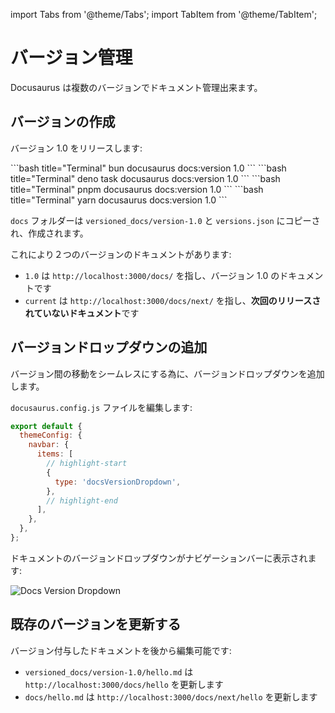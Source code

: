 import Tabs from '@theme/Tabs';
import TabItem from '@theme/TabItem';

# バージョン管理

Docusaurus は複数のバージョンでドキュメント管理出来ます。

## バージョンの作成

バージョン 1.0 をリリースします:

<Tabs>
  <TabItem value="bun" label="Bun" default>
    ```bash title="Terminal"
    bun docusaurus docs:version 1.0
    ```
  </TabItem>
  <TabItem value="deno" label="Deno">
    ```bash title="Terminal"
    deno task docusaurus docs:version 1.0
    ```
  </TabItem>
  <TabItem value="pnpm" label="pnpm">
    ```bash title="Terminal"
    pnpm docusaurus docs:version 1.0
    ```
  </TabItem>
  <TabItem value="yarn" label="yarn">
    ```bash title="Terminal"
    yarn docusaurus docs:version 1.0
    ```
  </TabItem>
</Tabs>

`docs` フォルダーは `versioned_docs/version-1.0` と `versions.json` にコピーされ、作成されます。

これにより２つのバージョンのドキュメントがあります:

- `1.0` は `http://localhost:3000/docs/` を指し、バージョン 1.0 のドキュメントです
- `current` は `http://localhost:3000/docs/next/` を指し、**次回のリリースされていないドキュメント**です

## バージョンドロップダウンの追加

バージョン間の移動をシームレスにする為に、バージョンドロップダウンを追加します。

`docusaurus.config.js` ファイルを編集します:

```js title="docusaurus.config.js"
export default {
  themeConfig: {
    navbar: {
      items: [
        // highlight-start
        {
          type: 'docsVersionDropdown',
        },
        // highlight-end
      ],
    },
  },
};
```

ドキュメントのバージョンドロップダウンがナビゲーションバーに表示されます:

![Docs Version Dropdown](/img/docsVersionDropdown.png)

## 既存のバージョンを更新する

バージョン付与したドキュメントを後から編集可能です:

- `versioned_docs/version-1.0/hello.md` は `http://localhost:3000/docs/hello` を更新します
- `docs/hello.md` は `http://localhost:3000/docs/next/hello` を更新します
